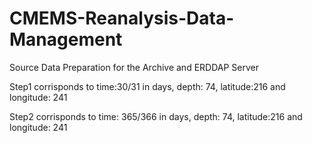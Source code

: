 # CMEMS-Reanalysis-Data-Management
Source Data Preparation for the Archive and ERDDAP Server

Step1 corrisponds to time:30/31 in days, depth: 74, latitude:216 and longitude: 241

Step2 corrisponds to time: 365/366 in days, depth: 74, latitude:216 and longitude: 241
